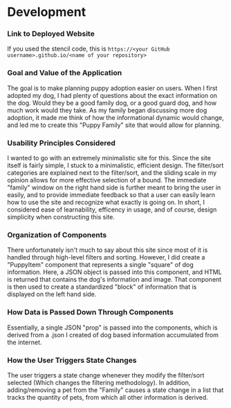 # Development

### Link to Deployed Website
If you used the stencil code, this is `https://<your GitHub username>.github.io/<name of your repository>`

### Goal and Value of the Application
The goal is to make planning puppy adoption easier on users. When I first adopted my dog, I had plenty of questions about the exact information on the dog. Would they be a good
family dog, or a good guard dog, and how much work would they take. As my family began discussing more dog adoption, it made me think of how the informational dynamic would change,
and led me to create this "Puppy Family" site that would allow for planning.

### Usability Principles Considered
I wanted to go with an extremely minimalistic site for this. Since the site itself is fairly simple, I stuck to a minimalistic, efficient design. The filter/sort categories are
explained next to the filter/sort, and the sliding scale in my opinion allows for more effective selection of a bound. The immediate "family" window on the right hand side is further meant to 
bring the user in easily, and to provide immediate feedback so that a user can easily learn how to use the site and recognize what exactly is going on. In short, I considered ease of learnability,
efficency in usage, and of course, design simplicity when constructing this site.

### Organization of Components

There unfortunately isn't much to say about this site since most of it is handled through high-level filters and sorting. However, I did create a "PuppyItem" component that represents a single "square"
of dog information. Here, a JSON object is passed into this component, and HTML is returned that contains the dog's information and image. That component is then used to create a standardized
"block" of information that is displayed on the left hand side.

### How Data is Passed Down Through Components

Essentially, a single JSON "prop" is passed into the components, which is derived from a .json I created of dog based information accumulated from the internet.

### How the User Triggers State Changes

The user triggers a state change whenever they modify the filter/sort selected (Which changes the filtering methodology).
In addition, adding/removing a pet from the "Family" causes a state change in a list that tracks the quantity of pets, from which all other information is derived.


